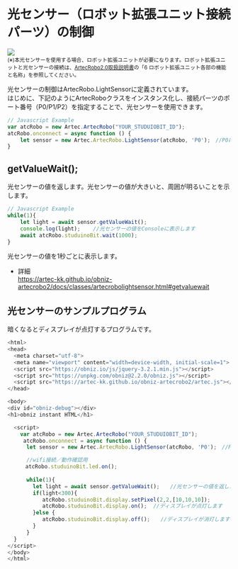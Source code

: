 
# 光センサー（ロボット拡張ユニット接続パーツ）の制御
![](https://i.imgur.com/eMJrLSY.jpg)<br>
<small>(※)本光センサーを使用する場合、ロボット拡張ユニットが必要になります。ロボット拡張ユニットと光センサーの接続は、[ArtecRobo2.0取扱説明書](https://www.artec-kk.co.jp/artecrobo2/pdf/jp/82541man_K0419_J.pdf)の「6 ロボット拡張ユニット各部の機能と名称」を参照してください。<br></small>

光センサーの制御はArtecRobo.LightSensorに定義されています。</br>
はじめに、下記のようにArtecRoboクラスをインスタンス化し、接続パーツのポート番号（P0/P1/P2）を指定することで、光センサーを使用できます。
```Javascript
// Javascript Example
var atcRobo = new Artec.ArtecRobo("YOUR_STUDUIOBIT_ID");
atcRobo.onconnect = async function () {
    let sensor = new Artec.ArtecRobo.LightSensor(atcRobo, 'P0');　//P0に光センサーを接続する場合
}
```


## getValueWait();
光センサーの値を返します。光センサーの値が大きいと、周囲が明るいことを示します。
```Javascript
// Javascript Example
while(1){
    let light = await sensor.getValueWait();
    console.log(light);    //光センサーの値をConsoleに表示します
    await atcRobo.studuinoBit.wait(1000);
}
```
光センサーの値を1秒ごとに表示します。
* 詳細<br>
https://artec-kk.github.io/obniz-artecrobo2/docs/classes/artecrobolightsensor.html#getvaluewait

## 光センサーのサンプルプログラム
暗くなるとディスプレイが点灯するプログラムです。
```Javascript
<html>
<head>
  <meta charset="utf-8">
  <meta name="viewport" content="width=device-width, initial-scale=1">
  <script src="https://obniz.io/js/jquery-3.2.1.min.js"></script>
  <script src="https://unpkg.com/obniz@2.2.0/obniz.js"></script>
  <script src="https://artec-kk.github.io/obniz-artecrobo2/artec.js"></script>
</head>

<body>
<div id="obniz-debug"></div>
<h1>obniz instant HTML</h1>

  <script>
    var atcRobo = new Artec.ArtecRobo("YOUR_STUDUIOBIT_ID");
     atcRobo.onconnect = async function () {
      let sensor = new Artec.ArtecRobo.LightSensor(atcRobo, 'P0');　//P0に光センサーを接続する場合

      //wifi接続／動作確認用
    　atcRobo.studuinoBit.led.on();
     
      while(1){
        let light = await sensor.getValueWait();　　//光センサーの値を返します
        if(light<300){
           atcRobo.studuinoBit.display.setPixel(2,2,[10,10,10]);  
           atcRobo.studuinoBit.display.on();  //ディスプレイが点灯します
        }else {
           atcRobo.studuinoBit.display.off();　　//ディスプレイが消灯します
        }
      } 
  }
</script>
</body>
</html>
```
